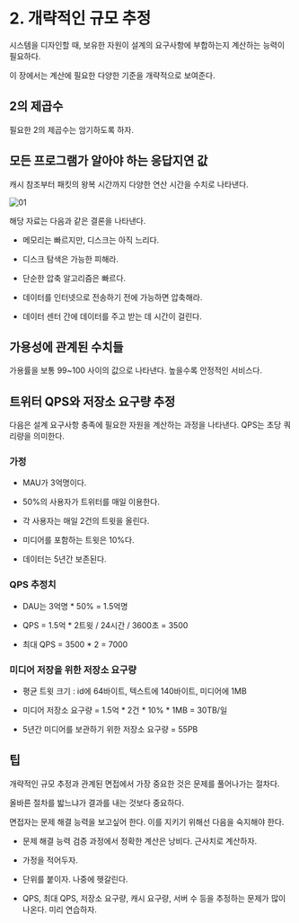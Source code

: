 # 2. 개략적인 규모 추정

시스템을 디자인할 때, 보유한 자원이 설계의 요구사항에 부합하는지 계산하는 능력이 필요하다.

이 장에서는 계산에 필요한 다양한 기준을 개략적으로 보여준다.

## 2의 제곱수
필요한 2의 제곱수는 암기하도록 하자.

## 모든 프로그램가 알아야 하는 응답지연 값

캐시 참조부터 패킷의 왕복 시간까지 다양한 연산 시간을 수치로 나타낸다. 

![01](https://github.com/user-attachments/assets/733084c8-3d1e-4eec-8bd0-a71becd3ef54)

해당 자료는 다음과 같은 결론을 나타낸다.

- 메모리는 빠르지만, 디스크는 아직 느리다.

- 디스크 탐색은 가능한 피해라.
- 단순한 압축 알고리즘은 빠르다.
- 데이터를 인터넷으로 전송하기 전에 가능하면 압축해라.
- 데이터 센터 간에 데이터를 주고 받는 데 시간이 걸린다.

## 가용성에 관계된 수치들

가용률을 보통 99~100 사이의 값으로 나타낸다. 높을수록 안정적인 서비스다.

## 트위터 QPS와 저장소 요구량 추정

다음은 설계 요구사항 충족에 필요한 자원을 계산하는 과정을 나타낸다. QPS는 초당 쿼리량을 의미한다.

### 가정

- MAU가 3억명이다.

- 50%의 사용자가 트위터를 매일 이용한다.
- 각 사용자는 매일 2건의 트윗을 올린다.
- 미디어를 포함하는 트윗은 10%다.
- 데이터는 5년간 보존된다.

### QPS 추정치

- DAU는 3억명 * 50% = 1.5억명

- QPS = 1.5억 * 2트윗 / 24시간 / 3600초 = 3500
- 최대 QPS = 3500 * 2 = 7000

### 미디어 저장을 위한 저장소 요구량

- 평균 트윗 크기 : id에 64바이트, 텍스트에 140바이트, 미디어에 1MB

- 미디어 저장소 요구량 = 1.5억 * 2건 * 10% * 1MB = 30TB/일
- 5년간 미디어를 보관하기 위한 저장소 요구량 = 55PB

## 팁

개략적인 규모 추정과 관계된 면접에서 가장 중요한 것은 문제를 풀어나가는 절차다.

올바른 절차를 밟느냐가 결과를 내는 것보다 중요하다.

면접자는 문제 해결 능력을 보고싶어 한다. 이를 지키기 위해선 다음을 숙지해야 한다.

- 문제 해결 능력 검증 과정에서 정확한 계산은 낭비다. 근사치로 계산하자.

- 가정을 적어두자.
- 단위를 붙이자. 나중에 헷갈린다.
- QPS, 최대 QPS, 저장소 요구량, 캐시 요구량, 서버 수 등을 추정하는 문제가 많이 나온다. 미리 연습하자.
